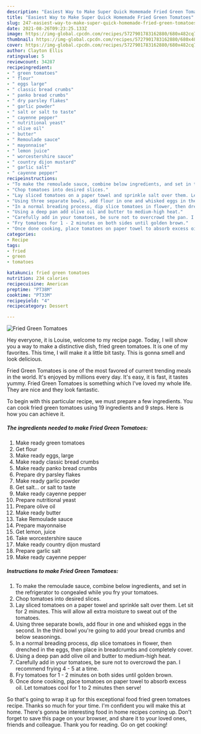 ```yaml
---
description: "Easiest Way to Make Super Quick Homemade Fried Green Tomatoes"
title: "Easiest Way to Make Super Quick Homemade Fried Green Tomatoes"
slug: 247-easiest-way-to-make-super-quick-homemade-fried-green-tomatoes
date: 2021-08-26T09:23:25.133Z
image: https://img-global.cpcdn.com/recipes/5727901783162880/680x482cq70/fried-green-tomatoes-recipe-main-photo.jpg
thumbnail: https://img-global.cpcdn.com/recipes/5727901783162880/680x482cq70/fried-green-tomatoes-recipe-main-photo.jpg
cover: https://img-global.cpcdn.com/recipes/5727901783162880/680x482cq70/fried-green-tomatoes-recipe-main-photo.jpg
author: Clayton Ellis
ratingvalue: 5
reviewcount: 34287
recipeingredient:
- " green tomatoes"
- " flour"
- " eggs large"
- " classic bread crumbs"
- " panko bread crumbs"
- " dry parsley flakes"
- " garlic powder"
- " salt or salt to taste"
- " cayenne pepper"
- " nutritional yeast"
- " olive oil"
- " butter"
- " Remoulade sauce"
- " mayonnaise"
- " lemon juice"
- " worcestershire sauce"
- " country dijon mustard"
- " garlic salt"
- " cayenne pepper"
recipeinstructions:
- "To make the remoulade sauce, combine below ingredients, and set in the refrigerator to congealed while you fry your tomatoes."
- "Chop tomatoes into desired slices."
- "Lay sliced tomatoes on a paper towel and sprinkle salt over them. Let sit for 2 minutes. This will allow all extra moisture to sweat out of the tomatoes."
- "Using three separate bowls, add flour in one and whisked eggs in the second. In the third bowl you&#39;re going to add your bread crumbs and below seasonings."
- "In a normal breading process, dip slice tomatoes in flower, then drenched in the eggs, then place in breadcrumbs and completely cover."
- "Using a deep pan add olive oil and butter to medium-high heat."
- "Carefully add in your tomatoes, be sure not to overcrowd the pan. I recommend frying 4 - 5 at a time."
- "Fry tomatoes for 1 - 2 minutes on both sides until golden brown."
- "Once done cooking, place tomatoes on paper towel to absorb excess oil. Let tomatoes cool for 1 to 2 minutes then serve!"
categories:
- Recipe
tags:
- fried
- green
- tomatoes

katakunci: fried green tomatoes 
nutrition: 234 calories
recipecuisine: American
preptime: "PT38M"
cooktime: "PT33M"
recipeyield: "4"
recipecategory: Dessert

---
```



![Fried Green Tomatoes](https://img-global.cpcdn.com/recipes/5727901783162880/680x482cq70/fried-green-tomatoes-recipe-main-photo.jpg)

Hey everyone, it is Louise, welcome to my recipe page. Today, I will show you a way to make a distinctive dish, fried green tomatoes. It is one of my favorites. This time, I will make it a little bit tasty. This is gonna smell and look delicious.

Fried Green Tomatoes is one of the most favored of current trending meals in the world. It's enjoyed by millions every day. It's easy, it is fast, it tastes yummy. Fried Green Tomatoes is something which I've loved my whole life. They are nice and they look fantastic.




To begin with this particular recipe, we must prepare a few ingredients. You can cook fried green tomatoes using 19 ingredients and 9 steps. Here is how you can achieve it.

<!--inarticleads1-->

##### The ingredients needed to make Fried Green Tomatoes:

1. Make ready  green tomatoes
1. Get  flour
1. Make ready  eggs, large
1. Make ready  classic bread crumbs
1. Make ready  panko bread crumbs
1. Prepare  dry parsley flakes
1. Make ready  garlic powder
1. Get  salt... or salt to taste
1. Make ready  cayenne pepper
1. Prepare  nutritional yeast
1. Prepare  olive oil
1. Make ready  butter
1. Take  Remoulade sauce
1. Prepare  mayonnaise
1. Get  lemon, juice
1. Take  worcestershire sauce
1. Make ready  country dijon mustard
1. Prepare  garlic salt
1. Make ready  cayenne pepper




<!--inarticleads2-->

##### Instructions to make Fried Green Tomatoes:

1. To make the remoulade sauce, combine below ingredients, and set in the refrigerator to congealed while you fry your tomatoes.
1. Chop tomatoes into desired slices.
1. Lay sliced tomatoes on a paper towel and sprinkle salt over them. Let sit for 2 minutes. This will allow all extra moisture to sweat out of the tomatoes.
1. Using three separate bowls, add flour in one and whisked eggs in the second. In the third bowl you&#39;re going to add your bread crumbs and below seasonings.
1. In a normal breading process, dip slice tomatoes in flower, then drenched in the eggs, then place in breadcrumbs and completely cover.
1. Using a deep pan add olive oil and butter to medium-high heat.
1. Carefully add in your tomatoes, be sure not to overcrowd the pan. I recommend frying 4 - 5 at a time.
1. Fry tomatoes for 1 - 2 minutes on both sides until golden brown.
1. Once done cooking, place tomatoes on paper towel to absorb excess oil. Let tomatoes cool for 1 to 2 minutes then serve!




So that's going to wrap it up for this exceptional food fried green tomatoes recipe. Thanks so much for your time. I'm confident you will make this at home. There's gonna be interesting food in home recipes coming up. Don't forget to save this page on your browser, and share it to your loved ones, friends and colleague. Thank you for reading. Go on get cooking!

